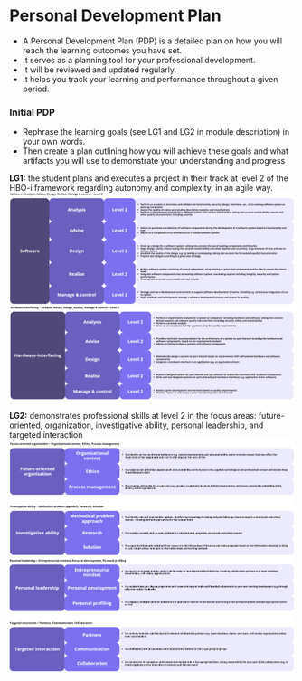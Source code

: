 # Personal Development Plan

- A Personal Development Plan (PDP) is a detailed plan on how you will reach the learning outcomes you have set.
- It serves as a planning tool for your professional development.
- It will be reviewed and updated regularly.
- It helps you track your learning and performance throughout a given period.

### Initial PDP
- Rephrase the learning goals (see LG1 and LG2 in module description) in your own words.
- Then create a plan outlining how you will achieve these goals and what artifacts you will use to demonstrate your understanding and progress

**LG1:** the student plans and executes a project in their track at level 2 of the HBO-i framework regarding autonomy and complexity, in an agile way. </br>
![HBO-I software](/images/hbo-software.png)
![HBO-I hardware](/images/hbo-hardware.png)



**LG2:** demonstrates professional skills at level 2 in the focus areas: future-oriented, organization, investigative ability, personal leadership, and targeted interaction
![HBO-I skills](/images/hbo-skills-future-investigative.png)
![HBO-I skills](/images/hbo-skills-leadership-targeted.png)